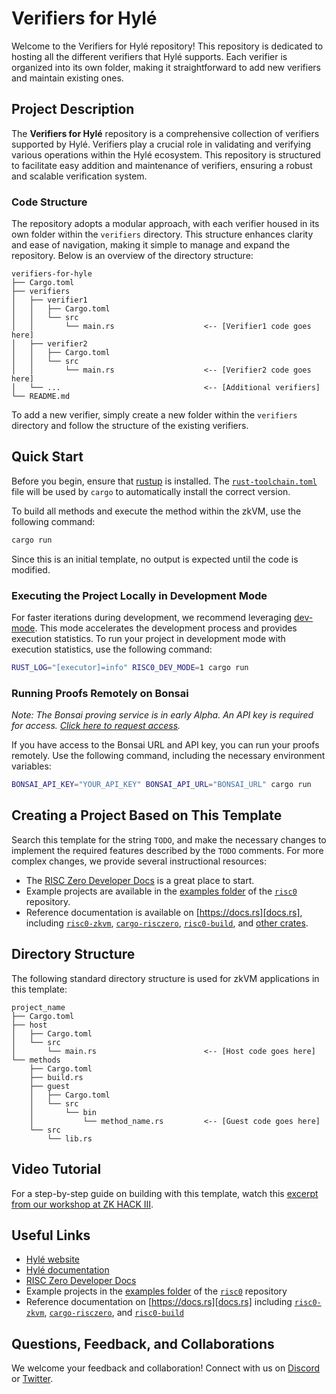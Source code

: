 # Verifiers for Hylé

Welcome to the Verifiers for Hylé repository! This repository is dedicated to hosting all the different verifiers that Hylé supports. Each verifier is organized into its own folder, making it straightforward to add new verifiers and maintain existing ones.

## Project Description

The **Verifiers for Hylé** repository is a comprehensive collection of verifiers supported by Hylé. Verifiers play a crucial role in validating and verifying various operations within the Hylé ecosystem. This repository is structured to facilitate easy addition and maintenance of verifiers, ensuring a robust and scalable verification system.

### Code Structure

The repository adopts a modular approach, with each verifier housed in its own folder within the `verifiers` directory. This structure enhances clarity and ease of navigation, making it simple to manage and expand the repository. Below is an overview of the directory structure:

```text
verifiers-for-hyle
├── Cargo.toml
├── verifiers
│   ├── verifier1
│   │   ├── Cargo.toml
│   │   └── src
│   │       └── main.rs                    <-- [Verifier1 code goes here]
│   ├── verifier2
│   │   ├── Cargo.toml
│   │   └── src
│   │       └── main.rs                    <-- [Verifier2 code goes here]
│   └── ...                                <-- [Additional verifiers]
└── README.md
```

To add a new verifier, simply create a new folder within the `verifiers` directory and follow the structure of the existing verifiers.

## Quick Start

Before you begin, ensure that [rustup] is installed. The [`rust-toolchain.toml`][rust-toolchain] file will be used by `cargo` to automatically install the correct version.

To build all methods and execute the method within the zkVM, use the following command:

```bash
cargo run
```

Since this is an initial template, no output is expected until the code is modified.

### Executing the Project Locally in Development Mode

For faster iterations during development, we recommend leveraging [dev-mode]. This mode accelerates the development process and provides execution statistics. To run your project in development mode with execution statistics, use the following command:

```bash
RUST_LOG="[executor]=info" RISC0_DEV_MODE=1 cargo run
```

### Running Proofs Remotely on Bonsai

_Note: The Bonsai proving service is in early Alpha. An API key is required for access. [Click here to request access][bonsai access]._

If you have access to the Bonsai URL and API key, you can run your proofs remotely. Use the following command, including the necessary environment variables:

```bash
BONSAI_API_KEY="YOUR_API_KEY" BONSAI_API_URL="BONSAI_URL" cargo run
```

## Creating a Project Based on This Template

Search this template for the string `TODO`, and make the necessary changes to implement the required features described by the `TODO` comments. For more complex changes, we provide several instructional resources:

- The [RISC Zero Developer Docs][dev-docs] is a great place to start.
- Example projects are available in the [examples folder][examples] of the [`risc0`][risc0-repo] repository.
- Reference documentation is available on [https://docs.rs][docs.rs], including [`risc0-zkvm`][risc0-zkvm], [`cargo-risczero`][cargo-risczero], [`risc0-build`][risc0-build], and [other crates][crates].

## Directory Structure

The following standard directory structure is used for zkVM applications in this template:

```text
project_name
├── Cargo.toml
├── host
│   ├── Cargo.toml
│   └── src
│       └── main.rs                        <-- [Host code goes here]
└── methods
    ├── Cargo.toml
    ├── build.rs
    ├── guest
    │   ├── Cargo.toml
    │   └── src
    │       └── bin
    │           └── method_name.rs         <-- [Guest code goes here]
    └── src
        └── lib.rs
```

## Video Tutorial

For a step-by-step guide on building with this template, watch this [excerpt from our workshop at ZK HACK III][zkhack-iii].

## Useful Links

- [Hylé website](https://www.hyle.org)
- [Hylé documentation](https://docs.hyle.org)
- [RISC Zero Developer Docs][dev-docs]
- Example projects in the [examples folder][examples] of the [`risc0`][risc0-repo] repository
- Reference documentation on [https://docs.rs][docs.rs] including [`risc0-zkvm`][risc0-zkvm], [`cargo-risczero`][cargo-risczero], and [`risc0-build`][risc0-build]

## Questions, Feedback, and Collaborations

We welcome your feedback and collaboration! Connect with us on [Discord][discord] or [Twitter][twitter].

[bonsai access]: https://bonsai.xyz/apply
[cargo-risczero]: https://docs.rs/cargo-risczero
[crates]: https://github.com/risc0/risc0/blob/main/README.md#rust-binaries
[dev-docs]: https://dev.risczero.com
[dev-mode]: https://dev.risczero.com/api/zkvm/dev-mode
[discord]: https://discord.gg/risczero
[docs.rs]: https://docs.rs/releases/search?query=risc0
[examples]: https://github.com/risc0/risc0/tree/main/examples
[risc0-build]: https://docs.rs/risc0-build
[risc0-repo]: https://www.github.com/risc0/risc0
[risc0-zkvm]: https://docs.rs/risc0-zkvm
[rustup]: https://rustup.rs
[rust-toolchain]: rust-toolchain.toml
[twitter]: https://twitter.com/risczero
[zkvm-overview]: https://dev.risczero.com/zkvm
[zkhack-iii]: https://www.youtube.com/watch?v=Yg_BGqj_6lg&list=PLcPzhUaCxlCgig7ofeARMPwQ8vbuD6hC5&index=5
